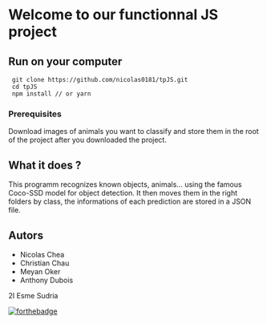 # Welcome to our functionnal JS project

## Run on your computer

```
 git clone https://github.com/nicolas0181/tpJS.git
 cd tpJS
 npm install // or yarn
```

### Prerequisites
Download images of animals you want to classify and store them in the root of the project after you downloaded the project.


## What it does ?
This programm recognizes known objects, animals... using the famous Coco-SSD model for object detection. It then moves them in the right folders by class, the informations of each prediction are stored in a JSON file.

## Autors

- Nicolas Chea
- Christian Chau
- Meyan Oker
- Anthony Dubois

2I Esme Sudria

[![forthebadge](https://forthebadge.com/images/badges/built-with-love.svg)](https://forthebadge.com)
